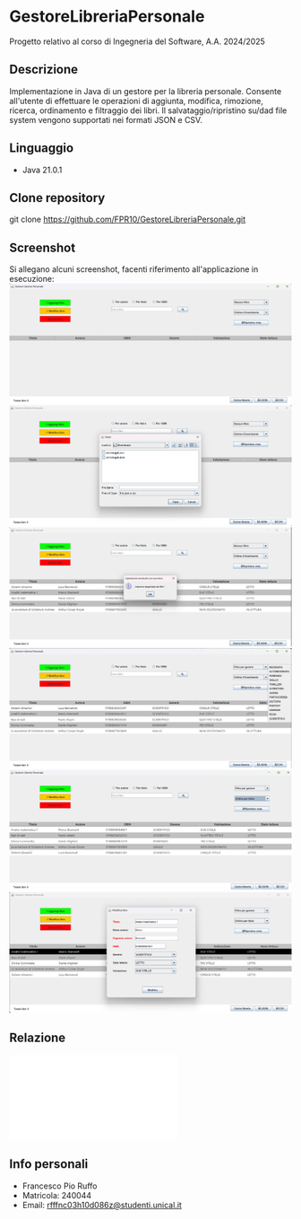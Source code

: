 # GestoreLibreriaPersonale
Progetto relativo al corso di Ingegneria del Software, A.A. 2024/2025

## Descrizione
Implementazione in Java di un gestore per la libreria personale. Consente all'utente di effettuare le operazioni di
aggiunta, modifica, rimozione, ricerca, ordinamento e filtraggio dei libri.
Il salvataggio/ripristino su/dad file system vengono supportati nei formati JSON e CSV.

## Linguaggio
- Java 21.0.1

## Clone repository
git clone https://github.com/FPR10/GestoreLibreriaPersonale.git


## Screenshot
Si allegano alcuni screenshot, facenti riferimento all'applicazione in esecuzione:
![Schermata vuota](src/images/1.png)
![Ripristino libreria da file](src/images/2.png)
![Corretto ripristino da file](src/images/3.png)
![Filtraggio](src/images/4.png)
![Ordinamento](src/images/5.png)
![Modifica](src/images/6.png)

## Relazione
![Relazione](src/images/GestoreLibreriaPersonale_FrancescoPioRuffo_240044.pdf)
## Info personali
- Francesco Pio Ruffo
- Matricola: 240044
- Email: rfffnc03h10d086z@studenti.unical.it


